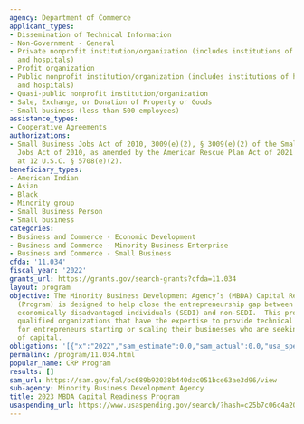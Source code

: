 ```yaml
---
agency: Department of Commerce
applicant_types:
- Dissemination of Technical Information
- Non-Government - General
- Private nonprofit institution/organization (includes institutions of higher education
  and hospitals)
- Profit organization
- Public nonprofit institution/organization (includes institutions of higher education
  and hospitals)
- Quasi-public nonprofit institution/organization
- Sale, Exchange, or Donation of Property or Goods
- Small business (less than 500 employees)
assistance_types:
- Cooperative Agreements
authorizations:
- Small Business Jobs Act of 2010, 3009(e)(2), § 3009(e)(2) of the Small Business
  Jobs Act of 2010, as amended by the American Rescue Plan Act of 2021 (ARP) (codified
  at 12 U.S.C. § 5708(e)(2).
beneficiary_types:
- American Indian
- Asian
- Black
- Minority group
- Small Business Person
- Small business
categories:
- Business and Commerce - Economic Development
- Business and Commerce - Minority Business Enterprise
- Business and Commerce - Small Business
cfda: '11.034'
fiscal_year: '2022'
grants_url: https://grants.gov/search-grants?cfda=11.034
layout: program
objective: The Minority Business Development Agency’s (MBDA) Capital Readiness Program
  (Program) is designed to help close the entrepreneurship gap between socially and
  economically disadvantaged individuals (SEDI) and non-SEDI.  This program funds
  qualified organizations that have the expertise to provide technical assistance
  for entrepreneurs starting or scaling their businesses who are seeking various forms
  of capital.
obligations: '[{"x":"2022","sam_estimate":0.0,"sam_actual":0.0,"usa_spending_actual":0.0},{"x":"2023","sam_estimate":117518167.0,"sam_actual":0.0,"usa_spending_actual":2827299.0},{"x":"2024","sam_estimate":0.0,"sam_actual":0.0,"usa_spending_actual":0.0}]'
permalink: /program/11.034.html
popular_name: CRP Program
results: []
sam_url: https://sam.gov/fal/bc689b92038b440dac051bce63ae3d96/view
sub-agency: Minority Business Development Agency
title: 2023 MBDA Capital Readiness Program
usaspending_url: https://www.usaspending.gov/search/?hash=c25b7c06c4a209a2045674ad22aec6dd
---
```

